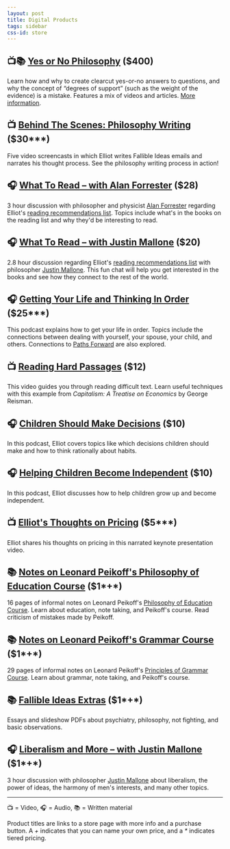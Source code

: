 ```yaml
---
layout: post
title: Digital Products
tags: sidebar
css-id: store
---
```


## 📺📚 [Yes or No Philosophy][1] ($400)
Learn how and why to create clearcut yes-or-no answers to questions, and why the concept of “degrees of support” (such as the weight of the evidence) is a mistake. Features a mix of videos and articles. [More information][2].

## 📺 [Behind The Scenes: Philosophy Writing][3] ($30*\**)
Five video screencasts in which Elliot writes Fallible Ideas emails and narrates his thought process. See the philosophy writing process in action!

## 🎧 [What To Read – with Alan Forrester][4] ($28)
3 hour discussion with philosopher and physicist [Alan Forrester][5] regarding Elliot's [reading recommendations list][6]. Topics include what's in the books on the reading list and why they'd be interesting to read.

## 🎧 [What To Read – with Justin Mallone][7] ($20)
2.8 hour discussion regarding Elliot's [reading recommendations list][8] with philosopher [Justin Mallone][9]. This fun chat will help you get interested in the books and see how they connect to the rest of the world.

## 🎧 [Getting Your Life and Thinking In Order][10] ($25*\**)
This podcast explains how to get your life in order. Topics include the connections between dealing with yourself, your spouse, your child, and others. Connections to [Paths Forward][11] are also explored.

## 📺 [Reading Hard Passages][12] ($12)
This video guides you through reading difficult text. Learn useful techniques with this example from *Capitalism: A Treatise on Economics* by George Reisman.

## 🎧 [Children Should Make Decisions][13] ($10)
In this podcast, Elliot covers topics like which decisions children should make and how to think rationally about habits.

## 🎧 [Helping Children Become Independent][14] ($10)
In this podcast, Elliot discusses how to help children grow up and become independent.

## 📺 [Elliot's Thoughts on Pricing][15] ($5*\**)
Elliot shares his thoughts on pricing in this narrated keynote presentation video.

## 📚 [Notes on Leonard Peikoff's Philosophy of Education Course][16] ($1*+*)
16 pages of informal notes on Leonard Peikoff's [Philosophy of Education Course][17]. Learn about education, note taking, and Peikoff's course. Read criticism of mistakes made by Peikoff.

## 📚 [Notes on Leonard Peikoff's Grammar Course][18] ($1*+*)
29 pages of informal notes on Leonard Peikoff's [Principles of Grammar Course][19]. Learn about grammar, note taking, and Peikoff's course.

## 📚 [Fallible Ideas Extras][20] ($1*+*)
Essays and slideshow PDFs about psychiatry, philosophy, not fighting, and basic observations.

## 🎧 [Liberalism and More – with Justin Mallone][21] ($1*+*)
3 hour discussion with philosopher [Justin Mallone][22] about liberalism, the power of ideas, the harmony of men's interests, and many other topics.

---- 

📺 = Video, 🎧 = Audio, 📚 = Written material

Product titles are links to a store page with more info and a purchase button. A *+* indicates that you can name your own price, and a *\** indicates tiered pricing.

[1]:	https://gum.co/hxqsh
[2]:	https://yesornophilosophy.com/
[3]:	https://gumroad.com/l/gzCnE
[4]:	https://gumroad.com/l/hYxXj
[5]:	https://conjecturesandrefutations.com/
[6]:	http://fallibleideas.com/books
[7]:	https://gumroad.com/l/zuEP
[8]:	http://fallibleideas.com/books
[9]:	http://justinmallone.com
[10]:	https://gumroad.com/l/mYwYb
[11]:	http://fallibleideas.com/paths-forward
[12]:	https://gum.co/mpse
[13]:	https://gumroad.com/l/NAxYs
[14]:	https://gumroad.com/l/aHKR
[15]:	https://gumroad.com/l/kPTxM
[16]:	https://gum.co/KMVoi
[17]:	http://www.peikoff.com/courses_and_lectures/philosophy-of-education/
[18]:	https://gumroad.com/l/XDxz
[19]:	http://www.peikoff.com/courses_and_lectures/philosophy-of-education/
[20]:	https://gumroad.com/l/ezayH
[21]:	https://gumroad.com/l/EyJnB
[22]:	http://justinmallone.com
